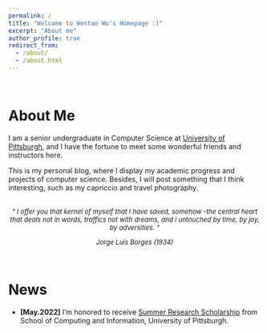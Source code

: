 ```yaml
---
permalink: /
title: "Welcome to Wentao Wu's Homepage :)"
excerpt: "About me"
author_profile: true
redirect_from: 
  - /about/
  - /about.html
---
```

<br/>

About Me
======
I am a senior undergraduate in Computer Science at [University of Pittsburgh](https://www.pitt.edu/), and I have the fortune to meet some wonderful friends and instructors here.

This is my personal blog, where I display my academic progress and projects of computer science. Besides, I will post something that I think interesting, such as my capriccio and travel photography.

<br/>
<font size=2><center> <i> " I offer you that kernel of myself that I have saved, somehow -the central heart that deals not in words, traffics not with dreams, and i untouched by time, by joy, by adversities. "

Jorge Luis Borges (1934) </i></center></font>

<br/>

News
======
* **[May.2022]** I’m honored to receive [Summer Research Scholarship](https://www.sci.pitt.edu/research/undergraduate-research-scholars) from School of Computing and Information, University of Pittsburgh.


